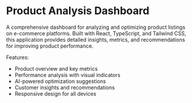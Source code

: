 # Product Analysis Dashboard

A comprehensive dashboard for analyzing and optimizing product listings on e-commerce platforms. Built with React, TypeScript, and Tailwind CSS, this application provides detailed insights, metrics, and recommendations for improving product performance.

Features:
- Product overview and key metrics
- Performance analysis with visual indicators
- AI-powered optimization suggestions
- Customer insights and recommendations
- Responsive design for all devices
